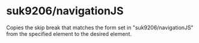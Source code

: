 # suk9206/navigationJS
Copies the skip break that matches the form set in "suk9206/navigationJS" from the specified element to the desired element.
